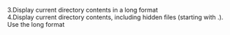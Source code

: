 <p>3.Display current directory contents in a long format<br>4.Display current directory contents, including hidden files (starting with .). Use the long format
